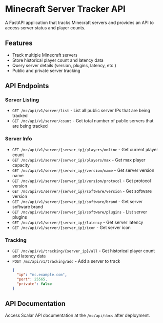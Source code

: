 # Minecraft Server Tracker API

A FastAPI application that tracks Minecraft servers and provides an API to access server status and player counts.

## Features

- Track multiple Minecraft servers
- Store historical player count and latency data
- Query server details (version, plugins, latency, etc.)
- Public and private server tracking

## API Endpoints

### Server Listing
- `GET /mc/api/v1/server/list` - List all public server IPs that are being tracked
- `GET /mc/api/v1/server/count` - Get total number of public servers that are being tracked

### Server Info
- `GET /mc/api/v1/server/{server_ip}/players/online` - Get current player count
- `GET /mc/api/v1/server/{server_ip}/players/max` - Get max player capacity
- `GET /mc/api/v1/server/{server_ip}/version/name` - Get server version name
- `GET /mc/api/v1/server/{server_ip}/version/protocol` - Get protocol version
- `GET /mc/api/v1/server/{server_ip}/software/version` - Get software version
- `GET /mc/api/v1/server/{server_ip}/software/brand` - Get server software brand
- `GET /mc/api/v1/server/{server_ip}/software/plugins` - List server plugins
- `GET /mc/api/v1/server/{server_ip}/latency` - Get server latency
- `GET /mc/api/v1/server/{server_ip}/icon` - Get server icon

### Tracking
- `GET /mc/api/v1/tracking/{server_ip}/all` - Get historical player count and latency data
- `POST /mc/api/v1/tracking/add` - Add a server to track
  ```json
  {
    "ip": "mc.example.com",
    "port": 25565,
    "private": false
  }
  ```

## API Documentation
Access Scalar API documentation at the `/mc/api/docs` after deployment.
